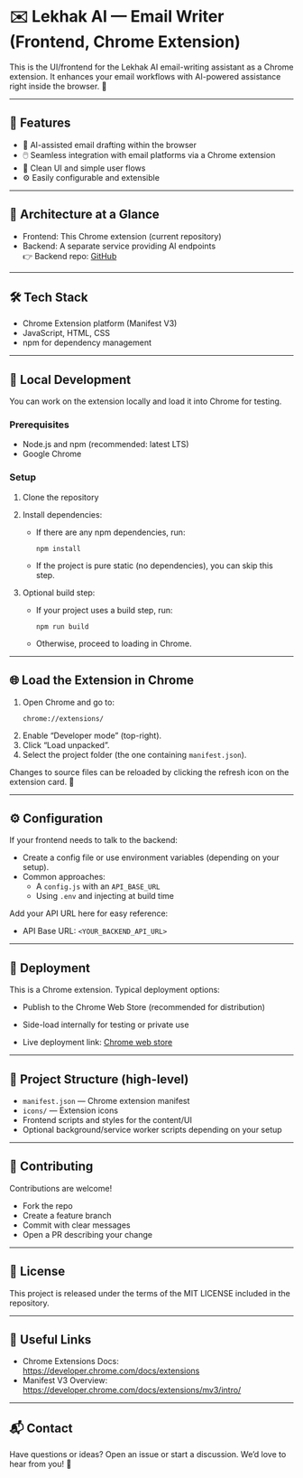 # ✉️ Lekhak AI — Email Writer (Frontend, Chrome Extension)

This is the UI/frontend for the Lekhak AI email-writing assistant as a Chrome extension. It enhances your email workflows with AI-powered assistance right inside the browser. 🚀



---

## 🌟 Features

- 🧠 AI-assisted email drafting within the browser
- 🖱️ Seamless integration with email platforms via a Chrome extension
- 🎨 Clean UI and simple user flows
- ⚙️ Easily configurable and extensible

---

## 🧩 Architecture at a Glance

- Frontend: This Chrome extension (current repository)
- Backend: A separate service providing AI endpoints  
  👉 Backend repo: [GitHub](https://github.com/Priyadarshan-Garg/email-writer-backend)  
  

---

## 🛠️ Tech Stack

- Chrome Extension platform (Manifest V3)
- JavaScript, HTML, CSS
- npm for dependency management

---

## 🧪 Local Development

You can work on the extension locally and load it into Chrome for testing.

### Prerequisites

- Node.js and npm (recommended: latest LTS)
- Google Chrome

### Setup

1. Clone the repository
2. Install dependencies:
   - If there are any npm dependencies, run:
     ```
     npm install
     ```
   - If the project is pure static (no dependencies), you can skip this step.

3. Optional build step:
   - If your project uses a build step, run:
     ```
     npm run build
     ```
   - Otherwise, proceed to loading in Chrome.

---

## 🌐 Load the Extension in Chrome

1. Open Chrome and go to:
   ```
   chrome://extensions/
   ```
2. Enable “Developer mode” (top-right).
3. Click “Load unpacked”.
4. Select the project folder (the one containing `manifest.json`).

Changes to source files can be reloaded by clicking the refresh icon on the extension card. 🔄

---

## ⚙️ Configuration

If your frontend needs to talk to the backend:
- Create a config file or use environment variables (depending on your setup).
- Common approaches:
  - A `config.js` with an `API_BASE_URL`
  - Using `.env` and injecting at build time

Add your API URL here for easy reference:
- API Base URL: `<YOUR_BACKEND_API_URL>`

---

## 🚀 Deployment

This is a Chrome extension. Typical deployment options:
- Publish to the Chrome Web Store (recommended for distribution)
- Side-load internally for testing or private use

- Live deployment link: [Chrome web store](https://chromewebstore.google.com/detail/lekhak-ai/jeobolaenkjieooidglhehmlnobnimji)
---
## 🧭 Project Structure (high-level)

- `manifest.json` — Chrome extension manifest
- `icons/` — Extension icons
- Frontend scripts and styles for the content/UI
- Optional background/service worker scripts depending on your setup

---

## 🤝 Contributing

Contributions are welcome!  
- Fork the repo
- Create a feature branch
- Commit with clear messages
- Open a PR describing your change

---

## 📄 License

This project is released under the terms of the MIT LICENSE included in the repository.

---

## 🔗 Useful Links

- Chrome Extensions Docs: https://developer.chrome.com/docs/extensions
- Manifest V3 Overview: https://developer.chrome.com/docs/extensions/mv3/intro/

---

## 📬 Contact

Have questions or ideas? Open an issue or start a discussion. We’d love to hear from you! 💬

